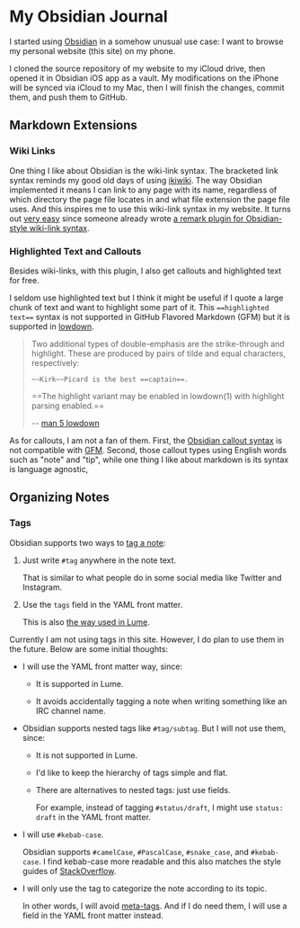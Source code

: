 # My Obsidian Journal

I started using [Obsidian][] in a somehow unusual use case:
I want to browse my personal website (this site) on my phone.

[Obsidian]: https://obsidian.md

I cloned the source repository of my website to my iCloud drive,
then opened it in Obsidian iOS app as a vault.
My modifications on the iPhone will be synced via iCloud to my Mac,
then I will finish the changes, commit them, and push them to GitHub.

## Markdown Extensions

### Wiki Links

One thing I like about Obsidian is the wiki-link syntax.
The bracketed link syntax reminds my good old days of using [ikiwiki][].
The way Obsidian implemented it means I can link to any page with its name,
regardless of which directory the page file locates in and what file extension the page file uses.
And this inspires me to use this wiki-link syntax in my website.
It turns out [very easy][8dc019a] since someone already wrote [a remark plugin for Obsidian-style wiki-link syntax][remark-obsidian].

[ikiwiki]: https://ikiwiki.info
[8dc019a]: https://github.com/weakish/weakish.github.com/commit/8dc019a4f9e05cfa221589eaf50497f1671617fa
[remark-obsidian]: https://www.npmjs.com/package/remark-obsidian

### Highlighted Text and Callouts

Besides wiki-links, with this plugin, I also get callouts and highlighted text for free.

I seldom use highlighted text but I think it might be useful if I quote a large chunk of text and want to highlight some part of it.
This `==highlighted text==` syntax is not supported in GitHub Flavored Markdown (GFM) but it is supported in [lowdown].

[lowdown]: https://kristaps.bsd.lv/lowdown/

> Two additional types of double-emphasis are the strike-through and highlight.
> These are produced by pairs of tilde and equal characters, respectively:
>
>     ~~Kirk~~Picard is the best ==captain==.
>
>  ==The highlight variant may be enabled in lowdown(1) with highlight parsing enabled.==
>
> -- [man 5 lowdown][lowdown(5)]

[lowdown(5)]: https://manpages.ubuntu.com/manpages/jammy/man5/lowdown.5.html

As for callouts, I am not a fan of them.
First, the [Obsidian callout syntax][obsidian-callout] is not compatible with [GFM][gfm-callout].
Second, those callout types using English words such as "note" and "tip",
while one thing I like about markdown is its syntax is language agnostic,

[obsidian-callout]: https://help.obsidian.md/callouts
[gfm-callout]: https://docs.github.com/en/get-started/writing-on-github/getting-started-with-writing-and-formatting-on-github/basic-writing-and-formatting-syntax#alerts

## Organizing Notes

### Tags

Obsidian supports two ways to [tag a note][]:

1. Just write `#tag` anywhere in the note text.

    That is similar to what people do in some social media like Twitter and Instagram.

2. Use the `tags` field in the YAML front matter.

    This is also [the way used in Lume][lume-tags].

[tag a note]: https://help.obsidian.md/tags
[lume-tags]: https://lume.land/docs/creating-pages/tags/

Currently I am not using tags in this site.
However, I do plan to use them in the future.
Below are some initial thoughts:

- I will use the YAML front matter way, since:

    * It is supported in Lume.

    * It avoids accidentally tagging a note when writing something like an IRC channel name.

- Obsidian supports nested tags like `#tag/subtag`. But I will not use them, since:

    * It is not supported in Lume.

    * I'd like to keep the hierarchy of tags simple and flat.

    * There are alternatives to nested tags: just use fields.
    
        For example, instead of tagging `#status/draft`,
        I might use `status: draft` in the YAML front matter.

- I will use `#kebab-case`.

    Obsidian supports `#camelCase`, `#PascalCase`, `#snake_case`, and `#kebab-case`.
    I find kebab-case more readable and this also matches the style guides of [StackOverflow][so-tag].

- I will only use the tag to categorize the note according to its topic.

    In other words, I will avoid [meta-tags][].
    And if I do need them, I will use a field in the YAML front matter instead.

[so-tag]: https://stackoverflow.com/help/tagging
[meta-tags]: https://stackoverflow.blog/2010/08/07/the-death-of-meta-tags/
